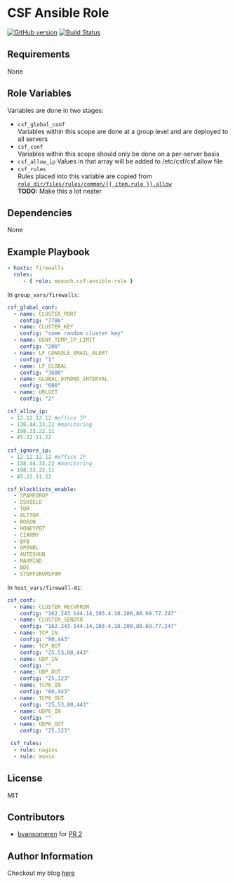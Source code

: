 CSF Ansible Role
=========

[![GitHub version](https://badge.fury.io/gh/jloh%2Fcsf-ansible-role.svg)](http://badge.fury.io/gh/jloh%2Fcsf-ansible-role) [![Build Status](https://travis-ci.org/jloh/csf-ansible-role.svg?branch=master)](https://travis-ci.org/jloh/csf-ansible-role)

Requirements
------------

None

Role Variables
--------------

Variables are done in two stages:

 * `csf_global_conf`  
   Variables within this scope are done at a group level and are deployed to all servers
 * `csf_conf`  
   Variables within this scope should only be done on a per-server basis
 * `csf_allow_ip`
   Values in that array will be added to /etc/csf/csf.allow file 
 * `csf_rules`  
   Rules placed into this variable are copied from [`role_dir/files/rules/common/{{ item.rule }}.allow`](files/rules/common)  
   **TODO:** Make this a lot neater

Dependencies
------------

None

Example Playbook
----------------

```yaml
- hosts: firewalls
  roles:
     - { role: mooash.csf-ansible-role }
```

In `group_vars/firewalls`:

```yaml
csf_global_conf:
  - name: CLUSTER_PORT
    config: "7786"
  - name: CLUSTER_KEY
    config: "some random cluster key"
  - name: DENY_TEMP_IP_LIMIT
    config: "200"
  - name: LF_CONSOLE_EMAIL_ALERT
    config: "1"
  - name: LF_GLOBAL
    config: "3600"
  - name: GLOBAL_DYNDNS_INTERVAL
    config: "600"
  - name: URLGET
    config: "2"

csf_allow_ip:
 - 12.12.12.12 #office IP
 - 138.44.33.22 #monitoring
 - 198.33.22.11
 - 45.22.11.22
 
csf_ignore_ip:
 - 12.12.12.12 #office IP
 - 138.44.33.22 #monitoring
 - 198.33.22.11
 - 45.22.11.22

csf_blocklists_enable:
  - SPAMEDROP
  - DSHIELD
  - TOR
  - ALTTOR
  - BOGON
  - HONEYPOT
  - CIARMY
  - BFB
  - OPENBL
  - AUTOSHUN
  - MAXMIND
  - BDE
  - STOPFORUMSPAM
```


In `host_vars/firewall-01`:

```yaml
csf_conf:
  - name: CLUSTER_RECVFROM
    config: "162.243.144.14,103.4.18.200,80.69.77.247"
  - name: CLUSTER_SENDTO
    config: "162.243.144.14,103.4.18.200,80.69.77.247"
  - name: TCP_IN
    config: "80,443"
  - name: TCP_OUT
    config: "25,53,80,443"
  - name: UDP_IN
    config: ""
  - name: UDP_OUT
    config: "25,123"
  - name: TCP6_IN
    config: "80,443"
  - name: TCP6_OUT
    config: "25,53,80,443"
  - name: UDP6_IN
    config: ""
  - name: UDP6_OUT
    config: "25,123"

 csf_rules:
  - rule: nagios
  - rule: munin
```

License
-------

MIT

Contributors
------------

 * [bvansomeren](https://github.com/bvansomeren) for [PR 2](https://github.com/Mooash/csf-ansible-role/pull/2)

Author Information
------------------

Checkout my blog [here](https://blog.jloh.co/#pk_campaign=GitHub-Project&pk_kwd=csf-ansible-role)
